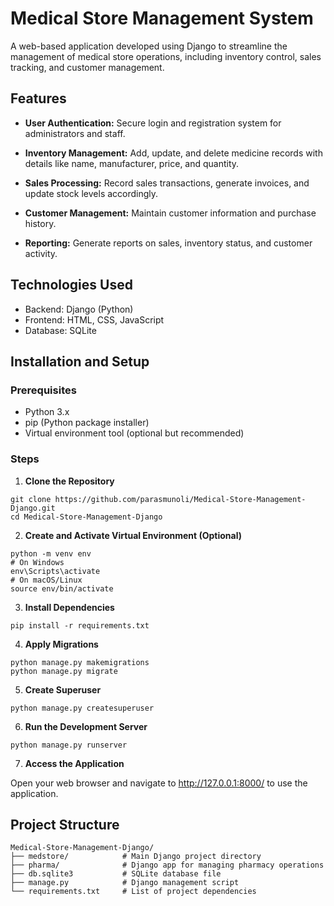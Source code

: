 # Medical Store Management System
A web-based application developed using Django to streamline the management of medical store operations, including inventory control, sales tracking, and customer management.

## Features
- **User Authentication:** Secure login and registration system for administrators and staff.

- **Inventory Management:** Add, update, and delete medicine records with details like name, manufacturer, price, and quantity.

- **Sales Processing:** Record sales transactions, generate invoices, and update stock levels accordingly.

- **Customer Management:** Maintain customer information and purchase history.

- **Reporting:** Generate reports on sales, inventory status, and customer activity.

## Technologies Used
- Backend: Django (Python)
- Frontend: HTML, CSS, JavaScript
- Database: SQLite

## Installation and Setup
### Prerequisites
- Python 3.x
- pip (Python package installer)
- Virtual environment tool (optional but recommended)

### Steps
1. **Clone the Repository**

```
git clone https://github.com/parasmunoli/Medical-Store-Management-Django.git
cd Medical-Store-Management-Django
```

2. **Create and Activate Virtual Environment (Optional)**

```
python -m venv env
# On Windows
env\Scripts\activate
# On macOS/Linux
source env/bin/activate
```
3. **Install Dependencies**

```
pip install -r requirements.txt
```
4. **Apply Migrations**
```
python manage.py makemigrations
python manage.py migrate
```
5. **Create Superuser**

```
python manage.py createsuperuser
```
6. **Run the Development Server**

```
python manage.py runserver
```
7. **Access the Application**

Open your web browser and navigate to http://127.0.0.1:8000/ to use the application.

## Project Structure

```
Medical-Store-Management-Django/
├── medstore/            # Main Django project directory
├── pharma/              # Django app for managing pharmacy operations
├── db.sqlite3           # SQLite database file
├── manage.py            # Django management script
└── requirements.txt     # List of project dependencies
```
